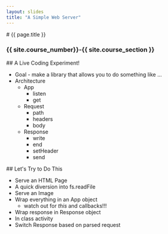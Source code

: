 ```yaml
---
layout: slides
title: "A Simple Web Server"
---
```


<section markdown="block" class="intro-slide">
# {{ page.title }}

### {{ site.course_number}}-{{ site.course_section }}

<p><small></small></p>
</section>

<section markdown="block">
## A Live Coding Experiment! 

* Goal - make a library that allows you to do something like ...
* Architecture
    * App
        * listen
        * get
    * Request
        * path
        * headers
        * body
    * Response
        * write
        * end
        * setHeader
        * send
</section>

<section markdown="block">
## Let's Try to Do This

* Serve an HTML Page
* A quick diversion into fs.readFile
* Serve an Image
* Wrap everything in an App object
    * watch out for _this_ and callbacks!!!
* Wrap response in Response object
* In class activity
* Switch Response based on parsed request
</section>

